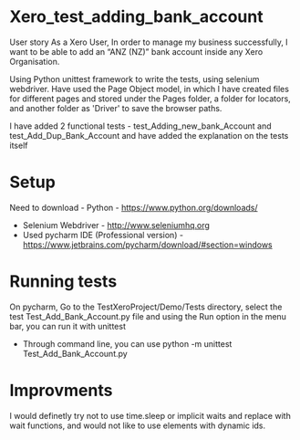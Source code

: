 # Xero_test_adding_bank_account
User story 
As a Xero User,
In order to manage my business successfully,
I want to be able to add an “ANZ (NZ)” bank account inside any Xero Organisation.

Using Python unittest framework to write the tests, using selenium webdriver. Have used the Page Object model, in which I have created files for different pages and stored under the Pages folder, a folder for locators, and another folder as 'Driver' to save the browser paths.

I have added 2 functional tests - test_Adding_new_bank_Account and test_Add_Dup_Bank_Account and have added the explanation on the tests itself

# Setup 
Need to download -  Python - https://www.python.org/downloads/
- Selenium Webdriver - http://www.seleniumhq.org
- Used pycharm IDE (Professional version) - https://www.jetbrains.com/pycharm/download/#section=windows

# Running tests
On pycharm, Go to the TestXeroProject/Demo/Tests directory, select the test Test_Add_Bank_Account.py file and using the Run option in the menu bar, you can run it with unittest
- Through command line, you can use python -m unittest Test_Add_Bank_Account.py




# Improvments
I would definetly try not to use time.sleep or implicit waits and replace with wait functions, and would not like to use elements with dynamic ids.


